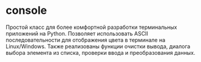 # console

Простой класс для более комфортной разработки терминальных приложений на Python. Позволяет использовать ASCII последовательности для отображения цвета в терминале на Linux/Windows. Также реализованы функции очистки вывода, диалога выбора элемента из списка, проверки ввода и преобразования данных.

